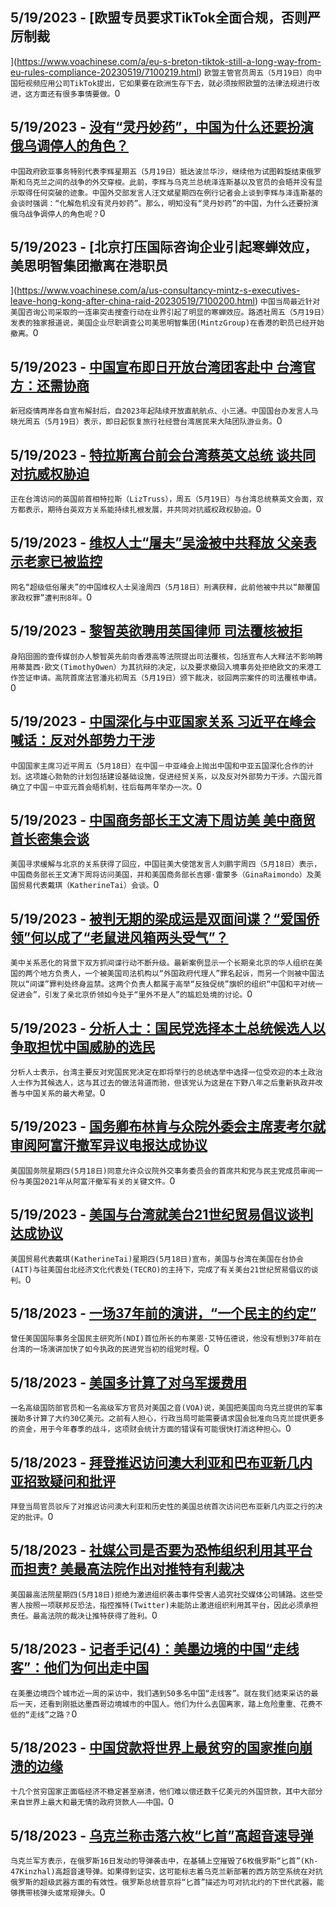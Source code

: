 
  ## 5/19/2023 - [欧盟专员要求TikTok全面合规，否则严厉制裁

](https://www.voachinese.com/a/eu-s-breton-tiktok-still-a-long-way-from-eu-rules-compliance-20230519/7100219.html)
 ```欧盟主管官员周五（5月19日）向中国短视频应用公司TikTok提出，它如果要在欧洲生存下去，就必须按照欧盟的法律法规进行改进，这方面还有很多事情要做。```0
  ## 5/19/2023 - [没有“灵丹妙药”，中国为什么还要扮演俄乌调停人的角色？](https://www.voachinese.com/a/7100316.html)
 ```中国政府欧亚事务特别代表李辉星期五（5月19日）抵达波兰华沙，继续他为试图斡旋结束俄罗斯和乌克兰之间的战争的外交穿梭。此前，李辉与乌克兰总统泽连斯基以及官员的会晤并没有显示取得任何突破的迹象。中国外交部发言人汪文斌星期四在例行记者会上谈到李辉与泽连斯基的会谈时强调：“化解危机没有灵丹妙药”。那么，明知没有“灵丹妙药”的中国，为什么还要扮演俄乌战争调停人的角色呢？```0
  ## 5/19/2023 - [北京打压国际咨询企业引起寒蝉效应，美思明智集团撤离在港职员

](https://www.voachinese.com/a/us-consultancy-mintz-s-executives-leave-hong-kong-after-china-raid-20230519/7100200.html)
 ```中国当局最近针对美国咨询公司采取的一连串突击搜查行动在业界引起了明显的寒蝉效应。路透社周五（5月19日）发表的独家报道说，美国企业尽职调查公司美思明智集团(MintzGroup)在香港的职员已经开始撤离。```0
  ## 5/19/2023 - [中国宣布即日开放台湾团客赴中 台湾官方：还需协商](https://www.voachinese.com/a/7100171.html)
 ```新冠疫情两岸各自宣布解封后，自2023年起陆续开放直航航点、小三通。中国国台办发言人马晓光周五（5月19日）表示，即日起恢复旅行社经营台湾居民来大陆团队游业务。```0
  ## 5/19/2023 - [特拉斯离台前会台湾蔡英文总统 谈共同对抗威权胁迫](https://www.voachinese.com/a/taiwan-tsai-meets-truss-20230519/7100149.html)
 ```正在台湾访问的英国前首相特拉斯（LizTruss），周五（5月19日）与台湾总统蔡英文会面，双方都表示，期待台英双方关系能持续扎根发展，并共同对抗威权政权胁迫。```0
  ## 5/19/2023 - [维权人士“屠夫”吴淦被中共释放 父亲表示老家已被监控](https://www.voachinese.com/a/china-human-rights-activist-wu-gan-released-20230519/7100138.html)
 ```网名“超级低俗屠夫”的中国维权人士吴淦周四（5月18日）刑满获释，此前他被中共以“颠覆国家政权罪”遭判刑8年。```0
  ## 5/19/2023 - [黎智英欲聘用英国律师 司法覆核被拒](https://www.voachinese.com/a/hong-kong-court-rejects-challenge-by-jimmy-lai-over-british-lawyer-20230519/7100122.html)
 ```身陷囹圄的壹传媒创办人黎智英先前向香港高等法院提出司法覆核，包括宣布人大释法不影响聘用蒂莫西·欧文(TimothyOwen）为其抗辩的决定，以及要求撤回入境事务处拒绝欧文的来港工作签证申请。高院首席法官潘兆初周五（5月19日）颁下裁决，驳回两宗案件的司法覆核申请。```0
  ## 5/19/2023 - [中国深化与中亚国家关系 习近平在峰会喊话：反对外部势力干涉](https://www.voachinese.com/a/china-central-asia-20230519/7100102.html)
 ```中国国家主席习近平周五（5月18日）在中国－中亚峰会上抛出中国和中亚五国深化合作的计划。这项雄心勃勃的计划包括建设基础设施，促进经贸关系，以及反对外部势力干涉。六国元首确立了中国－中亚元首会晤机制，往后每两年举办一次。```0
  ## 5/19/2023 - [中国商务部长王文涛下周访美 美中商贸首长密集会谈](https://www.voachinese.com/a/us-china-commerce-trade-ministers-meeting-20230518/7100077.html)
 ```美国寻求缓解与北京的关系获得了回应，中国驻美大使馆发言人刘鹏宇周四（5月18日）表示，中国商务部长王文涛下周将访问美国，并和美国商务部长吉娜·雷蒙多（GinaRaimondo）及美国贸易代表戴琪（KatherineTai）会谈。```0
  ## 5/19/2023 - [被判无期的梁成运是双面间谍？“爱国侨领”何以成了“老鼠进风箱两头受气”？](https://www.voachinese.com/a/us-china-arrested-sentenced-espionage-relatively-cause-pro-beijing-overseas-chinese-leaders-in-embarrassing-situation/7099443.html)
 ```美中关系恶化的背景下双方抓间谍行动不断升级。最新案例显示一个长期亲北京的华人组织在美国的两个地方负责人，一个被美国司法机构以“外国政府代理人”罪名起诉，而另一个则被中国法院以“间谍”罪判处终身监禁。这两个负责人都属于高举“反独促统”旗帜的组织“中国和平对统一促进会”，引发了亲北京侨领如今处于“里外不是人”的尴尬处境的讨论。```0
  ## 5/19/2023 - [分析人士：国民党选择本土总统候选人以争取担忧中国威胁的选民](https://www.voachinese.com/a/analysts-taiwan-s-opposition-party-pick-of-popular-mayor-for-president-aims-to-win-back-china-wary-voters-20230518/7099979.html)
 ```分析人士表示，台湾主要反对党国民党决定在即将举行的总统选举中选择一位受欢迎的本土政治人士作为其候选人，这与其过去的做法背道而驰，但该党认为这是在下野八年之后重新执政并改善与中国关系的最大希望。```0
  ## 5/19/2023 - [国务卿布林肯与众院外委会主席麦考尔就审阅阿富汗撤军异议电报达成协议](https://www.voachinese.com/a/house-foreign-affairs-chairman-secretary-of-state-reach-agreement-about-afghanistan-dissent-cable-20230518/7099970.html)
 ```美国国务院星期四(5月18日)同意允许众议院外交事务委员会的首席共和党与民主党成员审阅一份与美国2021年从阿富汗撤军有关的关键文件。```0
  ## 5/19/2023 - [美国与台湾就美台21世纪贸易倡议谈判达成协议](https://www.voachinese.com/a/ustr-announces-u-s--taiwan-trade-initiative-20230518/7099949.html)
 ```美国贸易代表戴琪(KatherineTai)星期四(5月18日)宣布，美国与台湾在美国在台协会(AIT)与驻美国台北经济文化代表处(TECRO)的主持下，完成了有关美台21世纪贸易倡议的谈判。```0
  ## 5/18/2023 - [一场37年前的演讲，“一个民主的约定”](https://www.voachinese.com/a/taiwan-parliament-head-met-with-former-ndi-president-whose-speech-decades-ago-encouraged-opposition-group-to-form-the-dpp-20230518/7099495.html)
 ```曾任美国国际事务全国民主研究所(NDI)首位所长的布莱恩·艾特伍德说，他没有想到37年前在台湾的一场演讲加快了如今执政的民进党当初的组党时程。```0
  ## 5/18/2023 - [美国多计算了对乌军援费用](https://www.voachinese.com/a/us-overcounted-cost-of-military-aid-to-ukraine-20230518/7099558.html)
 ```一名高级国防部官员和一名高级军方官员对美国之音(VOA)说，美国把美国向乌克兰提供的军事援助多计算了大约30亿美元。之前有人担心，行政当局可能需要请求国会批准向乌克兰提供更多的资金，用于今年春季的战斗，这项财会统计方面的错误有可能很快打消这种担心。```0
  ## 5/18/2023 - [拜登推迟访问澳大利亚和巴布亚新几内亚招致疑问和批评](https://www.voachinese.com/a/postponing-biden-s-australia-png-visit-raises-criticism-questions-20230518/7099549.html)
 ```拜登当局官员驳斥了对推迟访问澳大利亚和历史性的美国总统首次访问巴布亚新几内亚之行的决定的批评。```0
  ## 5/18/2023 - [社媒公司是否要为恐怖组织利用其平台而担责? 美最高法院作出对推特有利裁决](https://www.voachinese.com/a/u-s-supreme-court-lets-twitter-off-hook-in-terrorism-lawsuit-over-istanbul-massacre-20230518/7099489.html)
 ```美国最高法院星期四(5月18日)拒绝为激进组织袭击事件受害人追究社交媒体公司铺路。这些受害人按照一项联邦反恐法，指控推特(Twitter)未能防止激进组织利用其平台，因此必须承担责任。最高法院的裁决让推特获得了胜利。```0
  ## 5/18/2023 - [记者手记(4)：美墨边境的中国“走线客”：他们为何出走中国](https://www.voachinese.com/a/why-they-leave-china-20230518/7099425.html)
 ```在美墨边境四个城市近一周的采访中，我们遇到50多名中国“走线客”。就在我们结束采访的最后一天，还看到刚抵达墨西哥边境城市的中国人。他们为什么去国离家，踏上危险重重、花费不低的“走线”之路？```0
  ## 5/18/2023 - [中国贷款将世界上最贫穷的国家推向崩溃的边缘](https://www.voachinese.com/a/china-s-loans-pushing-world-s-poorest-countries-to-brink-of-collapse-20230518/7099378.html)
 ```十几个贫穷国家正面临经济不稳定甚至崩溃，他们难以偿还数千亿美元的外国贷款，其中大部分来自世界上最大和最无情的政府贷款人——中国。```0
  ## 5/18/2023 - [乌克兰称击落六枚“匕首”高超音速导弹](https://www.voachinese.com/a/ukraine-downs-six-russian-kinzhal-hypersonic-missiles-20230519/7099428.html)
 ```乌克兰军方表示，在俄罗斯16日发动的导弹袭击中，在基辅上空摧毁了6枚俄罗斯“匕首”(Kh-47Kinzhal)高超音速导弹。如果得到证实，这可能标志着乌克兰新部署的西方防空系统在对抗俄罗斯的超级武器方面的有效性。俄罗斯总统普京将“匕首”描述为可对抗北约的下世代武器，能够携带核弹头或常规弹头。```0